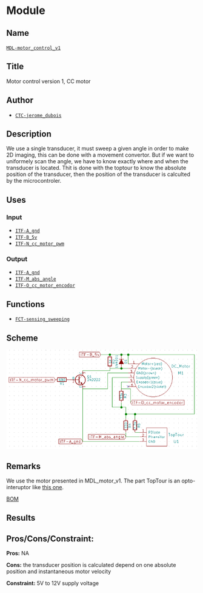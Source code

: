 # Module
<!---![](viewme.png)--->

## Name
[`MDL-motor_control_v1`]()

## Title
Motor control version 1, CC motor

## Author
* [`CTC-jerome_dubois`]()

## Description
We use a single transducer, it must sweep a given angle in order to make 2D imaging, this can be done with a movement convertor. But if we want to uniformely scan the angle, we have to know exactly where and when the transducer is located. Thit is done with the toptour to know the absolute position of the transducer, then the position of the transducer is calculted by the microcontroler.

## Uses
### Input
* [`ITF-A_gnd`]()
* [`ITF-B_5v`]()
* [`ITF-N_cc_motor_pwm`]()

### Output
* [`ITF-A_gnd`]()
* [`ITF-M_abs_angle`]()
* [`ITF-O_cc_motor_encodor`]()

## Functions
* [`FCT-sensing_sweeping`]()

## Scheme
![](./images/scheme.png)

## Remarks
We use the motor presented in MDL_motor_v1. The part TopTour is an opto-interuptor like [this one](https://hackspark.fr/fr/opto-interrupter-with-holder.html).

[BOM](./src/MDL-motor_control_v1.csv)

## Results

## Pros/Cons/Constraint:

**Pros:** NA

**Cons:** the transducer position is calculated depend on one absolute position and instantaneous motor velocity

**Constraint:** 5V to 12V supply voltage
